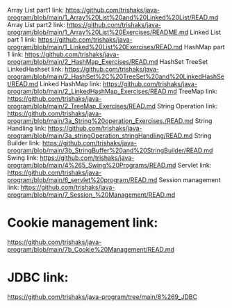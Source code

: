 Array List part1 link:
https://github.com/trishaks/java-program/blob/main/1_Array%20List%20and%20Linked%20List/READ.md
Array List part2 link:
https://github.com/trishaks/java-program/blob/main/1_Array%20List%20Exercises/README.md
Linked List part 1 link:
https://github.com/trishaks/java-program/blob/main/1_Linked%20List%20Exercises/READ.md
HashMap part 1 link:
https://github.com/trishaks/java-program/blob/main/2_HashMap_Exercises/READ.md
HashSet TreeSet LinkedHashset link:
https://github.com/trishaks/java-program/blob/main/2_HashSet%2C%20TreeSet%20and%20LinkedHashSet/READ.md
Linked HashMap link: 
https://github.com/trishaks/java-program/blob/main/2_LinkedHashMap_Exercises/READ.md
TreeMap link:
https://github.com/trishaks/java-program/blob/main/2_TreeMap_Exercises/READ.md
String Operation link:
https://github.com/trishaks/java-program/blob/main/3a_String%20operation_Exercises./READ.md
String Handling link:
https://github.com/trishaks/java-program/blob/main/3a_stringOperation_stringHandling/READ.md
String Builder link:
https://github.com/trishaks/java-program/blob/main/3b_StringBuffer%20and%20StringBuilder/READ.md
Swing link:
https://github.com/trishaks/java-program/blob/main/4%265_Swing%20Programs/READ.md
Servlet link:
https://github.com/trishaks/java-program/blob/main/6_servlet%20program/READ.md
Session management link:
https://github.com/trishaks/java-program/blob/main/7_Session_%20Management/READ.md
# Cookie management link:
https://github.com/trishaks/java-program/blob/main/7b_Cookie%20Management/READ.md
# JDBC link:
https://github.com/trishaks/java-program/tree/main/8%269_JDBC

